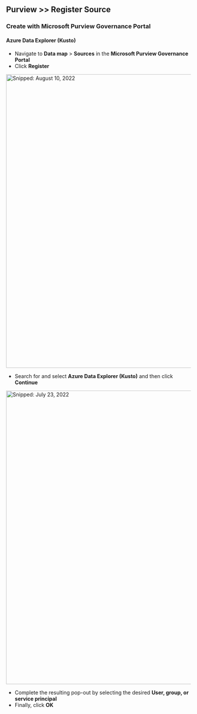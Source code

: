## Purview >> Register Source

### Create with Microsoft Purview Governance Portal

#### Azure Data Explorer (Kusto)

* Navigate to **Data map** > **Sources** in the **Microsoft Purview Governance Portal**
*	Click **Register**

  <img src="https://user-images.githubusercontent.com/44923999/184013736-581011e6-f230-49ff-b888-5ba44137badb.png" width="800" title="Snipped: August 10, 2022" />

*	Search for and select **Azure Data Explorer (Kusto)** and then click **Continue**

  <img src="https://user-images.githubusercontent.com/44923999/180605923-32bca4f9-53d6-4f0b-938d-f68e01a9985d.png" width="800" title="Snipped: July 23, 2022" />

*	Complete the resulting pop-out by selecting the desired **User, group, or service principal**
*	Finally, click **OK**

